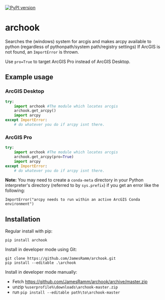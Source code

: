 [![PyPI version](https://badge.fury.io/py/archook.svg)](https://badge.fury.io/py/archook)

# archook
Searches the (windows) system for arcgis and makes arcpy available to python (regardless of pythonpath/system path/registry settings)
If ArcGIS is not found, an `ImportError` is thrown.

Use `pro=True` to target ArcGIS Pro instead of ArcGIS Desktop.

## Example usage

### ArcGIS Desktop
```python
try:
    import archook #The module which locates arcgis
    archook.get_arcpy()
    import arcpy
except ImportError:
    # do whatever you do if arcpy isnt there.
```
### ArcGIS Pro
```python
try:
    import archook #The module which locates arcgis
    archook.get_arcpy(pro=True)
    import arcpy
except ImportError:
    # do whatever you do if arcpy isnt there.
```

**Note:** You may need to create a `conda-meta` directory in your Python interpreter's directory (referred to by `sys.prefix`) if you get an error like the following:

```
ImportError("arcpy needs to run within an active ArcGIS Conda environment")
```

## Installation

Regular install with pip:

    pip install archook

Install in developer mode using Git:

    git clone https://github.com/JamesRamm/archook.git
    pip install --editable .\archook
    
Install in developer mode manually:

- Fetch https://github.com/JamesRamm/archook/archive/master.zip
- unzip `%userprofile%\downloads\archook-master.zip`
- run `pip install --editable path\to\archook-master`